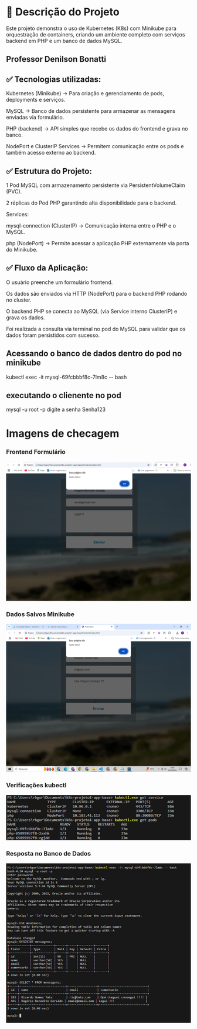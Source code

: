 # 📌 Descrição do Projeto
Este projeto demonstra o uso de Kubernetes (K8s) com Minikube para orquestração de containers, criando um ambiente completo com serviços backend em PHP e um banco de dados MySQL.
## Professor Denilson Bonatti

## ✅ Tecnologias utilizadas:
Kubernetes (Minikube) → Para criação e gerenciamento de pods, deployments e serviços.

MySQL → Banco de dados persistente para armazenar as mensagens enviadas via formulário.

PHP (backend) → API simples que recebe os dados do frontend e grava no banco.

NodePort e ClusterIP Services → Permitem comunicação entre os pods e também acesso externo ao backend.

## ✅ Estrutura do Projeto:
1 Pod MySQL com armazenamento persistente via PersistentVolumeClaim (PVC).

2 réplicas do Pod PHP garantindo alta disponibilidade para o backend.

Services:

mysql-connection (ClusterIP) → Comunicação interna entre o PHP e o MySQL.

php (NodePort) → Permite acessar a aplicação PHP externamente via porta do Minikube.

## ✅ Fluxo da Aplicação:
O usuário preenche um formulário frontend.

Os dados são enviados via HTTP (NodePort) para o backend PHP rodando no cluster.

O backend PHP se conecta ao MySQL (via Service interno ClusterIP) e grava os dados.

Foi realizada a consulta via terminal no pod do MySQL para validar que os dados foram persistidos com sucesso.

## Acessando o banco de dados dentro do pod no minikube 
 kubectl exec -it mysql-69fcbbbf8c-7lm8c -- bash

## executando o clienente no pod  
mysql -u root -p 
digite a senha Senha123

# Imagens de checagem 

### Frontend Formulário
![Frontend Formulário](https://github.com/Rogeriobg/K8s-Projeto1-App-Base/raw/main/01-dados-salvos.png)

### Dados Salvos Minikube
![Dados Salvos Minikube](https://github.com/Rogeriobg/K8s-Projeto1-App-Base/raw/main/02-Dados%20Salvos%20Minikube.png)

### Verificações kubectl
![Verificações kubectl](https://github.com/Rogeriobg/K8s-Projeto1-App-Base/raw/main/03-Verifica%C3%A7%C3%B5es%20kubectl.png)

### Resposta no Banco de Dados
![Resposta no Banco de Dados](https://github.com/Rogeriobg/K8s-Projeto1-App-Base/raw/main/04-Resposta%20no%20banco%20de%20dados.png)
